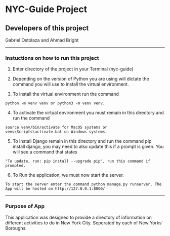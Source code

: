 # NYC-Guide Project

## Developers of this project
Gabriel Ostolaza and Ahmad Bright

---
### Instuctions on how to run this project
1. Enter directory of the project in your Terminal (nyc-guide)

2. Depending on the version of Python you are using will dictate the command you will use to install the virtual environment.

3. To install the virtual environment run the command 
```
python -m venv venv or python3 -m venv venv. 
```

4. To activate the virtual environment you must remain in this directory and run the command 
```
source venv/bin/activate for MacOS systems or venv\Scripts\activate.bat on Windows systems.
```

5. To Install Django remain in this directory and run the command pip install django, you may need to also update this if a prompt is given. You will see a command that states 
```
"To update, run: pip install --upgrade pip", run this command if prompted.
```

6. To Run the application, we must now start the server. 
```
To start the server enter the command python manage.py runserver. The App will be hosted on http://127.0.0.1:8000/
```

---
### Purpose of App
This application was designed to provide a directory of information on different activities to do in New York City. Seperated by each of New Yorks` Boroughs.

